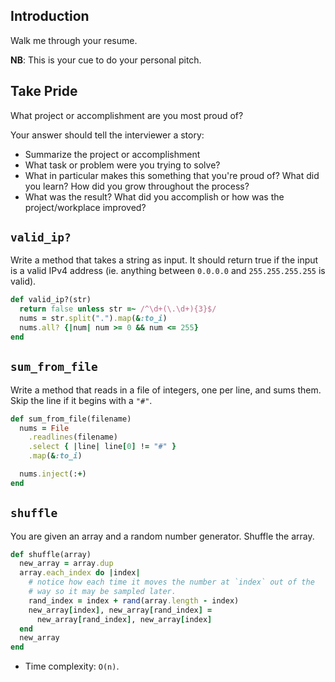 ## Introduction
 
 Walk me through your resume.  
 
 **NB**: This is your cue to do your personal pitch.
 
## Take Pride 
 
 What project or accomplishment are you most proud of?
  		  
 Your answer should tell the interviewer a story:
 
  - Summarize the project or accomplishment 
  - What task or problem were you trying to solve?
  - What in particular makes this something that you're proud of?  What did you learn?  How did you grow throughout the process?
  - What was the result?  What did you accomplish or how was the project/workplace improved?

## `valid_ip?`

Write a method that takes a string as input. It should return true if
the input is a valid IPv4 address (ie. anything between `0.0.0.0` and
`255.255.255.255` is valid).

```ruby
def valid_ip?(str)
  return false unless str =~ /^\d+(\.\d+){3}$/
  nums = str.split(".").map(&:to_i)
  nums.all? {|num| num >= 0 && num <= 255}
end
```

## `sum_from_file`

Write a method that reads in a file of integers, one per line, and
sums them. Skip the line if it begins with a `"#"`.

```ruby
def sum_from_file(filename)
  nums = File
    .readlines(filename)
    .select { |line| line[0] != "#" }
    .map(&:to_i)

  nums.inject(:+)
end
```

## `shuffle`

You are given an array and a random number generator. Shuffle the
array.

```ruby
def shuffle(array)
  new_array = array.dup
  array.each_index do |index|
    # notice how each time it moves the number at `index` out of the
    # way so it may be sampled later.
    rand_index = index + rand(array.length - index)
    new_array[index], new_array[rand_index] =
      new_array[rand_index], new_array[index]
  end
  new_array
end
```

* Time complexity: `O(n)`.
